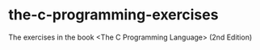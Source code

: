 # the-c-programming-exercises
The exercises in the book &lt;The C Programming Language> (2nd Edition)

